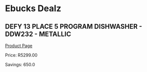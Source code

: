 
# Ebucks Dealz
## DEFY 13 PLACE 5 PROGRAM DISHWASHER - DDW232 - METALLIC
[Product Page](https://www.ebucks.com/web/shop/productSelected.do?prodId=966101383&catId=704983786)

Price: R5299.00

Savings: 650.0


	